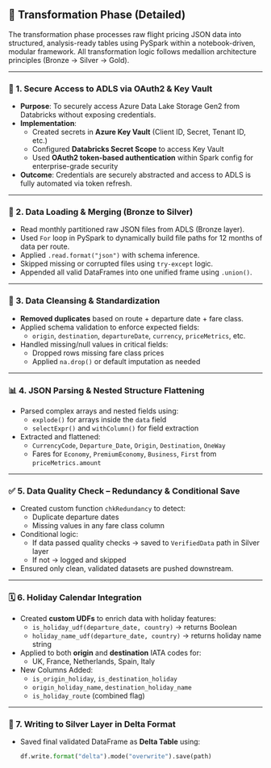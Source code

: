 ## 🔄 Transformation Phase (Detailed)

The transformation phase processes raw flight pricing JSON data into structured, analysis-ready tables using PySpark within a notebook-driven, modular framework. All transformation logic follows medallion architecture principles (Bronze → Silver → Gold).

---

### 🔐 1. Secure Access to ADLS via OAuth2 & Key Vault
- **Purpose**: To securely access Azure Data Lake Storage Gen2 from Databricks without exposing credentials.
- **Implementation**:
  - Created secrets in **Azure Key Vault** (Client ID, Secret, Tenant ID, etc.)
  - Configured **Databricks Secret Scope** to access Key Vault
  - Used **OAuth2 token-based authentication** within Spark config for enterprise-grade security
- **Outcome**: Credentials are securely abstracted and access to ADLS is fully automated via token refresh.

---

### 📂 2. Data Loading & Merging (Bronze to Silver)
- Read monthly partitioned raw JSON files from ADLS (Bronze layer).
- Used `For` loop in PySpark to dynamically build file paths for 12 months of data per route.
- Applied `.read.format("json")` with schema inference.
- Skipped missing or corrupted files using `try-except` logic.
- Appended all valid DataFrames into one unified frame using `.union()`.

---

### 🧪 3. Data Cleansing & Standardization
- **Removed duplicates** based on route + departure date + fare class.
- Applied schema validation to enforce expected fields:
  - `origin`, `destination`, `departureDate`, `currency`, `priceMetrics`, etc.
- Handled missing/null values in critical fields:
  - Dropped rows missing fare class prices
  - Applied `na.drop()` or default imputation as needed

---

### 📊 4. JSON Parsing & Nested Structure Flattening
- Parsed complex arrays and nested fields using:
  - `explode()` for arrays inside the `data` field
  - `selectExpr()` and `withColumn()` for field extraction
- Extracted and flattened:
  - `CurrencyCode`, `Departure_Date`, `Origin`, `Destination`, `OneWay`
  - Fares for `Economy`, `PremiumEconomy`, `Business`, `First` from `priceMetrics.amount`

---

### ✅ 5. Data Quality Check – Redundancy & Conditional Save
- Created custom function `chkRedundancy` to detect:
  - Duplicate departure dates
  - Missing values in any fare class column
- Conditional logic:
  - If data passed quality checks → saved to `VerifiedData` path in Silver layer
  - If not → logged and skipped
- Ensured only clean, validated datasets are pushed downstream.

---

### 🗓️ 6. Holiday Calendar Integration
- Created **custom UDFs** to enrich data with holiday features:
  - `is_holiday_udf(departure_date, country)` → returns Boolean
  - `holiday_name_udf(departure_date, country)` → returns holiday name string
- Applied to both **origin** and **destination** IATA codes for:
  - UK, France, Netherlands, Spain, Italy
- New Columns Added:
  - `is_origin_holiday`, `is_destination_holiday`
  - `origin_holiday_name`, `destination_holiday_name`
  - `is_holiday_route` (combined flag)

---

### 💾 7. Writing to Silver Layer in Delta Format
- Saved final validated DataFrame as **Delta Table** using:
  ```python
  df.write.format("delta").mode("overwrite").save(path)
